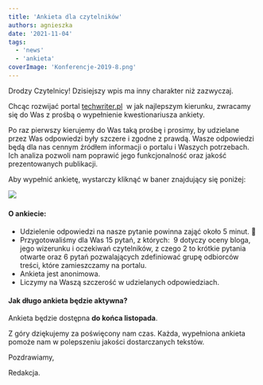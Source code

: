 ```yaml
---
title: 'Ankieta dla czytelników'
authors: agnieszka
date: '2021-11-04'
tags:
  - 'news'
  - 'ankieta'
coverImage: 'Konferencje-2019-8.png'
---
```


Drodzy Czytelnicy! Dzisiejszy wpis ma inny charakter niż zazwyczaj.

<!--truncate-->

Chcąc rozwijać portal [techwriter.pl](http://techwriter.pl/)  w jak najlepszym
kierunku, zwracamy się do Was z prośbą o wypełnienie kwestionariusza ankiety.

Po raz pierwszy kierujemy do Was taką prośbę i prosimy, by udzielane przez Was
odpowiedzi były szczere i zgodne z prawdą. Wasze odpowiedzi będą dla nas cennym
źródłem informacji o portalu i Waszych potrzebach. Ich analiza pozwoli nam
poprawić jego funkcjonalność oraz jakość prezentowanych publikacji.

Aby wypełnić ankietę, wystarczy kliknąć w baner znajdujący się
poniżej:

[![](images/kliknij-aby-wypełnić-ankiete.png)](https://forms.gle/WtwPvXRG9dn4B7uZ6)

#### O ankiecie:

- Udzielenie odpowiedzi na nasze pytanie powinna zająć około 5 minut. 🙂
- Przygotowaliśmy dla Was 15 pytań, z których:  9 dotyczy oceny bloga, jego
  wizerunku i oczekiwań czytelników, z czego 2 to krótkie pytania otwarte oraz 6
  pytań pozwalających zdefiniować grupę odbiorców treści, które zamieszczamy na
  portalu.
- Ankieta jest anonimowa.
- Liczymy na Waszą szczerość w udzielanych odpowiedziach.

#### Jak długo ankieta będzie aktywna?

Ankieta będzie dostępna **do końca listopada**.

Z góry dziękujemy za poświęcony nam czas. Każda, wypełniona ankieta pomoże nam w
polepszeniu jakości dostarczanych tekstów.

Pozdrawiamy,

Redakcja.
